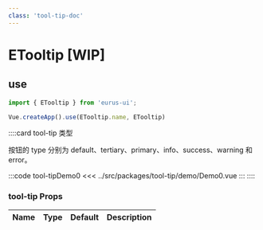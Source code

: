 ```yaml
---
class: 'tool-tip-doc'
---
```

# ETooltip [WIP]

## use

```javascript
import { ETooltip } from 'eurus-ui';

Vue.createApp().use(ETooltip.name, ETooltip)
```
::::card  tool-tip 类型

按钮的 type 分别为 default、tertiary、primary、info、success、warning 和 error。

:::code tool-tipDemo0
<<< ../src/packages/tool-tip/demo/Demo0.vue
:::
::::
### tool-tip Props

| Name | Type | Default | Description |
| --- | --- | --- | --- |


